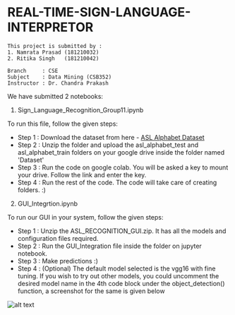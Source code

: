 # REAL-TIME-SIGN-LANGUAGE-INTERPRETOR
```
This project is submitted by :
1. Namrata Prasad (181210032)
2. Ritika Singh   (181210042)

Branch     : CSE
Subject    : Data Mining (CSB352)
Instructor : Dr. Chandra Prakash

```
We have submitted 2 notebooks:
1. Sign_Language_Recognition_Group11.ipynb

To run this file, follow the given steps:

  - Step 1 : Download the dataset from here - <a href="https://www.kaggle.com/grassknoted/asl-alphabet">ASL Alphabet Dataset</a>
  - Step 2 : Unzip the folder and upload the asl_alphabet_test and asl_alphabet_train folders on your google drive inside the folder named 'Dataset'
  - Step 3 : Run the code on google colab. You will be asked a key to mount your drive. Follow the link and enter the key.
  - Step 4 : Run the rest of the code. The code will take care of creating folders. :)
  
2. GUI_Integrtion.ipynb

To run our GUI in your system, follow the given steps:
  
  - Step 1 : Unzip the ASL_RECOGNITION_GUI.zip. It has all the models and configuration files required.
  - Step 2 : Run the GUI_Integration file inside the folder on jupyter notebook.
  - Step 3 : Make predictions :)
  - Step 4 : (Optional) The default model selected is the vgg16 with fine tuning. If you wish to try out other models, you could uncomment the desired model name in the 4th code block under the object_detection() function, a screenshot for the same is given below
    

![alt text](https://cdn.discordapp.com/attachments/745135237167841430/836924383574097920/unknown.png)
